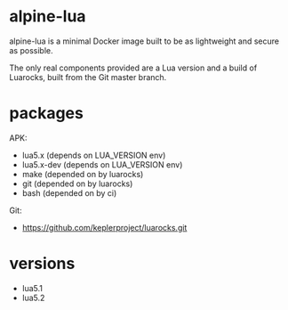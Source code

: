 alpine-lua
==========

alpine-lua is a minimal Docker image built to be as lightweight and
secure as possible.

The only real components provided are a Lua version and a build of Luarocks,
built from the Git master branch.


packages
========

APK:
 - lua5.x          (depends on LUA_VERSION env)
 - lua5.x-dev      (depends on LUA_VERSION env)
 - make            (depended on by luarocks)
 - git             (depended on by luarocks)
 - bash            (depended on by ci)

Git:
 - https://github.com/keplerproject/luarocks.git


versions
========

 - lua5.1
 - lua5.2
